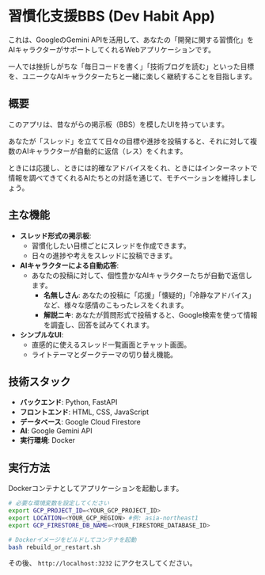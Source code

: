 # 習慣化支援BBS (Dev Habit App)

これは、GoogleのGemini APIを活用して、あなたの「開発に関する習慣化」をAIキャラクターがサポートしてくれるWebアプリケーションです。

一人では挫折しがちな「毎日コードを書く」「技術ブログを読む」といった目標を、ユニークなAIキャラクターたちと一緒に楽しく継続することを目指します。

## 概要

このアプリは、昔ながらの掲示板（BBS）を模したUIを持っています。

あなたが「スレッド」を立てて日々の目標や進捗を投稿すると、それに対して複数のAIキャラクターが自動的に返信（レス）をくれます。

ときには応援し、ときには的確なアドバイスをくれ、ときにはインターネットで情報を調べてきてくれるAIたちとの対話を通じて、モチベーションを維持しましょう。

## 主な機能

*   **スレッド形式の掲示板**:
    *   習慣化したい目標ごとにスレッドを作成できます。
    *   日々の進捗や考えをスレッドに投稿できます。
*   **AIキャラクターによる自動応答**:
    *   あなたの投稿に対して、個性豊かなAIキャラクターたちが自動で返信します。
        *   **名無しさん**: あなたの投稿に「応援」「懐疑的」「冷静なアドバイス」など、様々な感情のこもったレスをくれます。
        *   **解説ニキ**: あなたが質問形式で投稿すると、Google検索を使って情報を調査し、回答を試みてくれます。
*   **シンプルなUI**:
    *   直感的に使えるスレッド一覧画面とチャット画面。
    *   ライトテーマとダークテーマの切り替え機能。

## 技術スタック

*   **バックエンド**: Python, FastAPI
*   **フロントエンド**: HTML, CSS, JavaScript
*   **データベース**: Google Cloud Firestore
*   **AI**: Google Gemini API
*   **実行環境**: Docker

## 実行方法

Dockerコンテナとしてアプリケーションを起動します。

```bash
# 必要な環境変数を設定してください
export GCP_PROJECT_ID=<YOUR_GCP_PROJECT_ID>
export LOCATION=<YOUR_GCP_REGION> #例: asia-northeast1
export GCP_FIRESTORE_DB_NAME=<YOUR_FIRESTORE_DATABASE_ID>

# Dockerイメージをビルドしてコンテナを起動
bash rebuild_or_restart.sh
```

その後、 `http://localhost:3232` にアクセスしてください。
